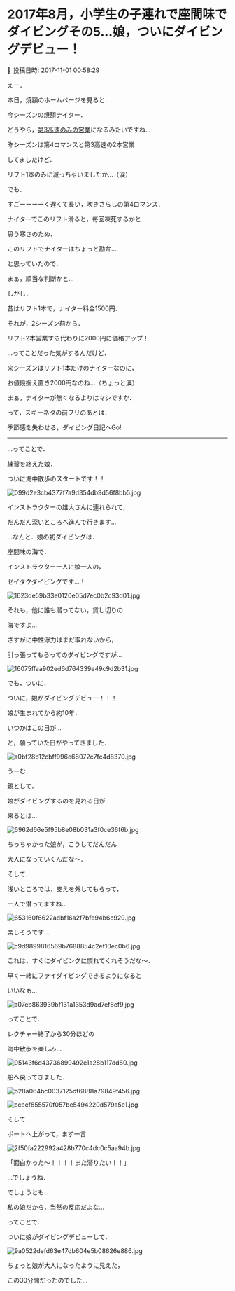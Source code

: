 # 2017年8月，小学生の子連れで座間味でダイビングその5…娘，ついにダイビングデビュー！

📅 投稿日時: 2017-11-01 00:58:29

えー．


本日，焼額のホームページを見ると．


今シーズンの焼額ナイター．


どうやら，[第3高速のみの営業](http://www.princehotels.co.jp/ski/shiga/news/news_120202_01.html/)になるみたいですね…





昨シーズンは第4ロマンスと第3高速の2本営業


してましたけど．


リフト1本のみに減っちゃいましたか…（涙）





でも．


すごーーーーく遅くて長い，吹きさらしの第4ロマンス．


ナイターでこのリフト滑ると，毎回凍死するかと


思う寒さのため．


このリフトでナイターはちょっと勘弁…


と思っていたので．


まぁ，順当な判断かと…





しかし．


昔はリフト1本で，ナイター料金1500円．


それが，2シーズン前から．


リフト2本営業する代わりに2000円に価格アップ！


…ってことだった気がするんだけど．





来シーズンはリフト1本だけのナイターなのに，


お値段据え置き2000円なのね…（ちょっと涙）





まぁ，ナイターが無くなるよりはマシですか．





って，スキーネタの前フリのあとは．


季節感を失わせる，ダイビング日記へGo!


---





…ってことで．


練習を終えた娘．


ついに海中散歩のスタートです！！




![099d2e3cb4377f7a9d354db9d56f8bb5.jpg](images/099d2e3cb4377f7a9d354db9d56f8bb5.jpg)




インストラクターの雄大さんに連れられて，


だんだん深いところへ進んで行きます…





…なんと．娘の初ダイビングは．


座間味の海で．


インストラクター一人に娘一人の，


ゼイタクダイビングです…！




![1623de59b33e0120e05d7ec0b2c93d01.jpg](images/1623de59b33e0120e05d7ec0b2c93d01.jpg)




それも，他に誰も潜ってない，貸し切りの


海ですよ…





さすがに中性浮力はまだ取れないから，


引っ張ってもらってのダイビングですが…




![16075ffaa902ed6d764339e49c9d2b31.jpg](images/16075ffaa902ed6d764339e49c9d2b31.jpg)




でも，ついに．


ついに，娘がダイビングデビュー！！！





娘が生まれてから約10年．


いつかはこの日が…


と，願っていた日がやってきました．




![a0bf28b12cbff996e68072c7fc4d8370.jpg](images/a0bf28b12cbff996e68072c7fc4d8370.jpg)




うーむ．


親として．


娘がダイビングするのを見れる日が


来るとは…




![6962d66e5f95b8e08b031a3f0ce36f6b.jpg](images/6962d66e5f95b8e08b031a3f0ce36f6b.jpg)




ちっちゃかった娘が，こうしてだんだん


大人になっていくんだな～．





そして．


浅いところでは，支えを外してもらって，


一人で潜ってますね…




![653160f6622adbf16a2f7bfe94b6c929.jpg](images/653160f6622adbf16a2f7bfe94b6c929.jpg)




楽しそうです…




![c9d9899816569b7688854c2ef10ec0b6.jpg](images/c9d9899816569b7688854c2ef10ec0b6.jpg)




これは，すぐにダイビングに慣れてくれそうだな～．


早く一緒にファイダイビングできるようになると


いいなぁ…




![a07eb863939bf131a1353d9ad7ef8ef9.jpg](images/a07eb863939bf131a1353d9ad7ef8ef9.jpg)




ってことで．


レクチャー終了から30分ほどの


海中散歩を楽しみ…




![95143f6d43736899492e1a28b117dd80.jpg](images/95143f6d43736899492e1a28b117dd80.jpg)




船へ戻ってきました．




![b28a064bc0037125df6888a79849f456.jpg](images/b28a064bc0037125df6888a79849f456.jpg)









![cceef855570f057be5494220d579a5e1.jpg](images/cceef855570f057be5494220d579a5e1.jpg)




そして．


ボートへ上がって，まず一言




![2f50fa222992a428b770c4dc0c5aa94b.jpg](images/2f50fa222992a428b770c4dc0c5aa94b.jpg)




「面白かった～！！！！また潜りたい！！」





…でしょうね．


でしょうとも．


私の娘だから，当然の反応だよな…





ってことで．


ついに娘がダイビングデビューして．




![9a0522defd63e47db604e5b08626e886.jpg](images/9a0522defd63e47db604e5b08626e886.jpg)




ちょっと娘が大人になったように見えた，


この30分間だったのでした…
